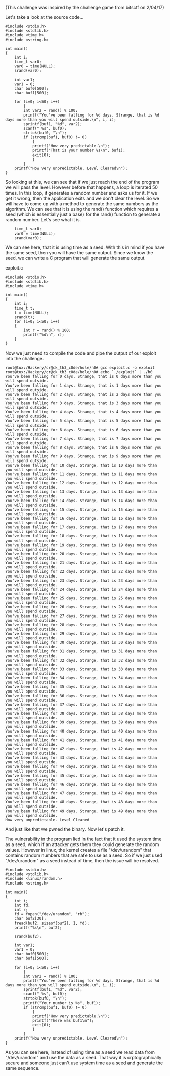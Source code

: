 (This challenge was inspired by the challenge game from bitsctf on 2/04/17)

Let's take a look at the source code...

```
#include <stdio.h>
#include <stdlib.h>
#include <time.h>
#include <string.h>

int main()
{
	int i;
	time_t var0;
	var0 = time(NULL);
	srand(var0);

	int var1;
	var1 = 0;
	char buf0[500];
	char buf1[500];

	for (i=0; i<50; i++)
		{
		int var2 = rand() % 100;
		printf("You've been falling for %d days. Strange, that is %d days more than you will spend outside.\n", i, i);
		sprintf(buf1, "%d", var2);
		scanf(" %s", buf0);
		strtok(buf0, "\n");
		if (strcmp(buf1, buf0) != 0)
			{			
			printf("How very predictable.\n");
			printf("That is your number %s\n", buf1);
			exit(0);
			}				
		}
	printf("How very unpredictable. Level Cleared\n");
}
```

So looking at this, we can see that if we just reach the end of the program we will pass the level. However before that happens,
a loop is iterated 50 times. In this loop, it generates a random number and asks us for it. If we get it wrong, then the application exits
and we don't clear the level. So we will have to come up with a method to generate the same numbers as the algorithm. We can see that it is
using the rand() function which requires a seed (which is essentially just a base) for the rand() function to generate a random number. Let's see what it is.

```
	time_t var0;
	var0 = time(NULL);
	srand(var0);
```

We can see here, that it is using time as a seed. With this in mind if you have the same seed, then you will have the same output. Since we know the seed, we can write a C program that will generate the same output.

exploit.c
```
#include <stdio.h>
#include <stdlib.h>
#include <time.h>

int main()
{
	int i;
	time_t t;
	t = time(NULL);
	srand(t);
	for (i=0; i<50; i++) 
	{
		int r = rand() % 100;
		printf("%d\n", r);
	}
}
```

Now we just need to compile the code and pipe the output of our exploit into the challenge.
```
root@tux:/Hackery/cr@ck_th3_c0de/hole/h0# gcc exploit.c -o exploit
root@tux:/Hackery/cr@ck_th3_c0de/hole/h0# echo `./exploit` | ./h0
You've been falling for 0 days. Strange, that is 0 days more than you will spend outside.
You've been falling for 1 days. Strange, that is 1 days more than you will spend outside.
You've been falling for 2 days. Strange, that is 2 days more than you will spend outside.
You've been falling for 3 days. Strange, that is 3 days more than you will spend outside.
You've been falling for 4 days. Strange, that is 4 days more than you will spend outside.
You've been falling for 5 days. Strange, that is 5 days more than you will spend outside.
You've been falling for 6 days. Strange, that is 6 days more than you will spend outside.
You've been falling for 7 days. Strange, that is 7 days more than you will spend outside.
You've been falling for 8 days. Strange, that is 8 days more than you will spend outside.
You've been falling for 9 days. Strange, that is 9 days more than you will spend outside.
You've been falling for 10 days. Strange, that is 10 days more than you will spend outside.
You've been falling for 11 days. Strange, that is 11 days more than you will spend outside.
You've been falling for 12 days. Strange, that is 12 days more than you will spend outside.
You've been falling for 13 days. Strange, that is 13 days more than you will spend outside.
You've been falling for 14 days. Strange, that is 14 days more than you will spend outside.
You've been falling for 15 days. Strange, that is 15 days more than you will spend outside.
You've been falling for 16 days. Strange, that is 16 days more than you will spend outside.
You've been falling for 17 days. Strange, that is 17 days more than you will spend outside.
You've been falling for 18 days. Strange, that is 18 days more than you will spend outside.
You've been falling for 19 days. Strange, that is 19 days more than you will spend outside.
You've been falling for 20 days. Strange, that is 20 days more than you will spend outside.
You've been falling for 21 days. Strange, that is 21 days more than you will spend outside.
You've been falling for 22 days. Strange, that is 22 days more than you will spend outside.
You've been falling for 23 days. Strange, that is 23 days more than you will spend outside.
You've been falling for 24 days. Strange, that is 24 days more than you will spend outside.
You've been falling for 25 days. Strange, that is 25 days more than you will spend outside.
You've been falling for 26 days. Strange, that is 26 days more than you will spend outside.
You've been falling for 27 days. Strange, that is 27 days more than you will spend outside.
You've been falling for 28 days. Strange, that is 28 days more than you will spend outside.
You've been falling for 29 days. Strange, that is 29 days more than you will spend outside.
You've been falling for 30 days. Strange, that is 30 days more than you will spend outside.
You've been falling for 31 days. Strange, that is 31 days more than you will spend outside.
You've been falling for 32 days. Strange, that is 32 days more than you will spend outside.
You've been falling for 33 days. Strange, that is 33 days more than you will spend outside.
You've been falling for 34 days. Strange, that is 34 days more than you will spend outside.
You've been falling for 35 days. Strange, that is 35 days more than you will spend outside.
You've been falling for 36 days. Strange, that is 36 days more than you will spend outside.
You've been falling for 37 days. Strange, that is 37 days more than you will spend outside.
You've been falling for 38 days. Strange, that is 38 days more than you will spend outside.
You've been falling for 39 days. Strange, that is 39 days more than you will spend outside.
You've been falling for 40 days. Strange, that is 40 days more than you will spend outside.
You've been falling for 41 days. Strange, that is 41 days more than you will spend outside.
You've been falling for 42 days. Strange, that is 42 days more than you will spend outside.
You've been falling for 43 days. Strange, that is 43 days more than you will spend outside.
You've been falling for 44 days. Strange, that is 44 days more than you will spend outside.
You've been falling for 45 days. Strange, that is 45 days more than you will spend outside.
You've been falling for 46 days. Strange, that is 46 days more than you will spend outside.
You've been falling for 47 days. Strange, that is 47 days more than you will spend outside.
You've been falling for 48 days. Strange, that is 48 days more than you will spend outside.
You've been falling for 49 days. Strange, that is 49 days more than you will spend outside.
How very unpredictable. Level Cleared
```

And just like that we pwned the binary. Now let's patch it. 

The vulnerability in the program lied in the fact that it used the system time as a seed, which if an attacker gets them they could generate the random values. However
in linux, the kernel creates a file "/dev/urandom" that contains random numbers that are safe to use as a seed. So if we just used "/dev/urandom" as a seed instead of time,
then the issue will be resolved.

```
#include <stdio.h>
#include <stdlib.h>
#include <linux/random.h>
#include <string.h>

int main()
{
	int i;
	int fd;
	int r;
	fd = fopen("/dev/urandom", "rb");
	char buf2[30];
	fread(buf2, sizeof(buf2), 1, fd);
	printf("%s\n", buf2);

	srand(buf2);

	int var1;
	var1 = 0;
	char buf0[500];
	char buf1[500];

	for (i=0; i<50; i++)
		{
		int var2 = rand() % 100;
		printf("You've been falling for %d days. Strange, that is %d days more than you will spend outside.\n", i, i);
		sprintf(buf1, "%d", var2);
		scanf(" %s", buf0);
		strtok(buf0, "\n");
		printf("Your number is %s", buf1);
		if (strcmp(buf1, buf0) != 0)
			{			
			printf("How very predictable.\n");
			printf("There was buf1\n");
			exit(0);
			}				
		}
	printf("How very unpredictable. Level Cleared\n");
}
```

As you can see here, instead of using time as a seed we read data from "/dev/urandom" and use the data as a seed. That way it is crptographically secure and someone just can't use system time as a seed and generate the same sequence.


